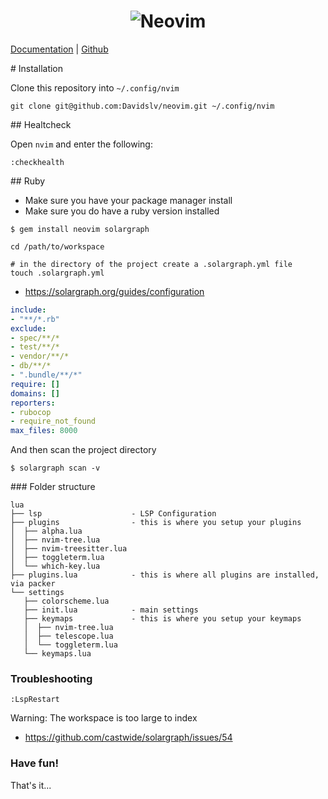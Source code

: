 <h1 align="center">
  <img src="https://raw.githubusercontent.com/neovim/neovim.github.io/master/logos/neovim-logo-300x87.png" alt="Neovim">
</h1>

[Documentation](https://neovim.io/doc/general/) |
[Github](https://github.com/neovim/neovim/)

# Installation

Clone this repository into `~/.config/nvim`

```
git clone git@github.com:Davidslv/neovim.git ~/.config/nvim
```

## Healtcheck

Open `nvim` and enter the following:

```
:checkhealth
```

## Ruby

- Make sure you have your package manager install
- Make sure you do have a ruby version installed

```
$ gem install neovim solargraph

cd /path/to/workspace

# in the directory of the project create a .solargraph.yml file
touch .solargraph.yml
```

- https://solargraph.org/guides/configuration

```yaml
include:
- "**/*.rb"
exclude:
- spec/**/*
- test/**/*
- vendor/**/*
- db/**/*
- ".bundle/**/*"
require: []
domains: []
reporters:
- rubocop
- require_not_found
max_files: 8000
```

And then scan the project directory

```
$ solargraph scan -v
```

### Folder structure

```
lua
├── lsp                    - LSP Configuration
├── plugins                - this is where you setup your plugins
│  ├── alpha.lua
│  ├── nvim-tree.lua
│  ├── nvim-treesitter.lua
│  ├── toggleterm.lua
│  └── which-key.lua
├── plugins.lua            - this is where all plugins are installed, via packer
└── settings
   ├── colorscheme.lua
   ├── init.lua            - main settings
   ├── keymaps             - this is where you setup your keymaps
   │  ├── nvim-tree.lua
   │  ├── telescope.lua
   │  └── toggleterm.lua
   └── keymaps.lua
```

### Troubleshooting

`:LspRestart`

Warning: The workspace is too large to index
- https://github.com/castwide/solargraph/issues/54




### Have fun!

That's it...
